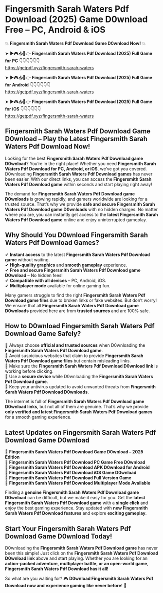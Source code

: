 # Fingersmith Sarah Waters Pdf Download (2025) Game D0wnload Free – PC, Android & iOS

💥 **Fingersmith Sarah Waters Pdf Download Game D0wnload Now!** 💥  

➤ ►🎮📥📱👉 **Fingersmith Sarah Waters Pdf Download (2025) Full Game for PC** 👇👇👇👇👇👇  
https://getpdf.xyz/fingersmith-sarah-waters  

➤ ►🎮📥📱👉 **Fingersmith Sarah Waters Pdf Download (2025) Full Game for Android** 👇👇👇👇👇👇  
https://getpdf.xyz/fingersmith-sarah-waters  

➤ ►🎮📥📱👉 **Fingersmith Sarah Waters Pdf Download (2025) Full Game for iOS** 👇👇👇👇👇👇  
https://getpdf.xyz/fingersmith-sarah-waters  

## Fingersmith Sarah Waters Pdf Download Game D0wnload – Play the Latest Fingersmith Sarah Waters Pdf Download Now!

Looking for the best **Fingersmith Sarah Waters Pdf Download game D0wnload**? You’re in the right place! Whether you need **Fingersmith Sarah Waters Pdf Download for PC, Android, or iOS**, we’ve got you covered. D0wnloading **Fingersmith Sarah Waters Pdf Download games** has never been easier. With our direct links, you can access the **Fingersmith Sarah Waters Pdf Download game** within seconds and start playing right away!  

The demand for **Fingersmith Sarah Waters Pdf Download game D0wnloads** is growing rapidly, and gamers worldwide are looking for a trusted source. That’s why we provide **safe and secure Fingersmith Sarah Waters Pdf Download game D0wnloads** with no hidden charges. No matter where you are, you can instantly get access to the **latest Fingersmith Sarah Waters Pdf Download game** online and enjoy uninterrupted gameplay.  

## **Why Should You D0wnload Fingersmith Sarah Waters Pdf Download Games?**  

✔ **Instant access** to the latest **Fingersmith Sarah Waters Pdf Download game** without waiting.  
✔ **High-quality graphics** and **smooth gameplay** experience.  
✔ **Free and secure Fingersmith Sarah Waters Pdf Download game D0wnload** – No hidden fees!  
✔ **Compatible with all devices** – PC, Android, iOS.  
✔ **Multiplayer mode** available for online gaming fun.  

Many gamers struggle to find the right **Fingersmith Sarah Waters Pdf Download game files** due to broken links or fake websites. But don’t worry! We ensure that all **Fingersmith Sarah Waters Pdf Download game D0wnloads** provided here are from **trusted sources** and are 100% safe.  

## **How to D0wnload Fingersmith Sarah Waters Pdf Download Game Safely?**  

📌 Always choose **official and trusted sources** when D0wnloading the **Fingersmith Sarah Waters Pdf Download game**.  
📌 Avoid suspicious websites that claim to provide **Fingersmith Sarah Waters Pdf Download game files** but contain misleading links.  
📌 Make sure the **Fingersmith Sarah Waters Pdf Download D0wnload link** is working before clicking.  
📌 Use a **secure device** while D0wnloading the **Fingersmith Sarah Waters Pdf Download game**.  
📌 Keep your antivirus updated to avoid unwanted threats from **Fingersmith Sarah Waters Pdf Download D0wnloads**.  

The internet is full of **Fingersmith Sarah Waters Pdf Download game D0wnload links**, but not all of them are genuine. That’s why we provide **only verified and latest Fingersmith Sarah Waters Pdf Download games** for a smooth gaming experience.  

## **Latest Updates on Fingersmith Sarah Waters Pdf Download Game D0wnload**  

🔹 **Fingersmith Sarah Waters Pdf Download Game D0wnload – 2025 Edition**  
🔹 **Fingersmith Sarah Waters Pdf Download PC Game Free D0wnload**  
🔹 **Fingersmith Sarah Waters Pdf Download APK D0wnload for Android**  
🔹 **Fingersmith Sarah Waters Pdf Download iOS Game D0wnload**  
🔹 **Fingersmith Sarah Waters Pdf Download Full Version Game**  
🔹 **Fingersmith Sarah Waters Pdf Download Multiplayer Mode Available**  

Finding a **genuine Fingersmith Sarah Waters Pdf Download game D0wnload** can be difficult, but we make it easy for you. Get the **latest Fingersmith Sarah Waters Pdf Download game** with a **single click** and enjoy the best gaming experience. Stay updated with **new Fingersmith Sarah Waters Pdf Download features** and explore **exciting gameplay**.  

## **Start Your Fingersmith Sarah Waters Pdf Download Game D0wnload Today!**  

D0wnloading the **Fingersmith Sarah Waters Pdf Download game** has never been this simple! Just click on the **Fingersmith Sarah Waters Pdf Download D0wnload link** above and start playing. Whether you are looking for an **action-packed adventure, multiplayer battle, or an open-world game**, **Fingersmith Sarah Waters Pdf Download has it all!**  

So what are you waiting for? 🎮 **D0wnload Fingersmith Sarah Waters Pdf Download now and experience gaming like never before!** 🚀  